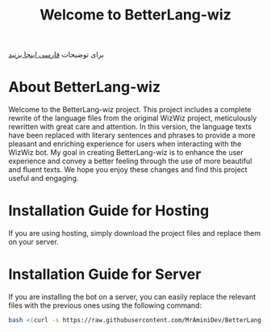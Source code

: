 <h1 align="center">Welcome to BetterLang-wiz</h1>

  <br><br>
  برای توضیحات <a href="https://github.com/MrAminiDev/BetterLang-wiz/blob/main/README-fa.md"> فارسی اینجا بزنید </a>


# About BetterLang-wiz

Welcome to the BetterLang-wiz project. This project includes a complete rewrite of the language files from the original WizWiz project, meticulously rewritten with great care and attention. In this version, the language texts have been replaced with literary sentences and phrases to provide a more pleasant and enriching experience for users when interacting with the WizWiz bot. My goal in creating BetterLang-wiz is to enhance the user experience and convey a better feeling through the use of more beautiful and fluent texts. We hope you enjoy these changes and find this project useful and engaging.

# Installation Guide for Hosting

If you are using hosting, simply download the project files and replace them on your server.

# Installation Guide for Server

If you are installing the bot on a server, you can easily replace the relevant files with the previous ones using the following command:


```sh
bash <(curl -s https://raw.githubusercontent.com/MrAminiDev/BetterLang-wiz/main/replace.sh)

```

